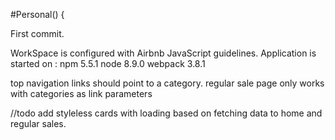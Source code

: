 #Personal() {

First commit.

WorkSpace is configured with Airbnb JavaScript guidelines.
Application is started on :
npm 5.5.1
node 8.9.0
webpack 3.8.1

top navigation links should point to a category. regular sale page only works with categories as link parameters

//todo add styleless cards with loading based on fetching data to home and regular sales.
